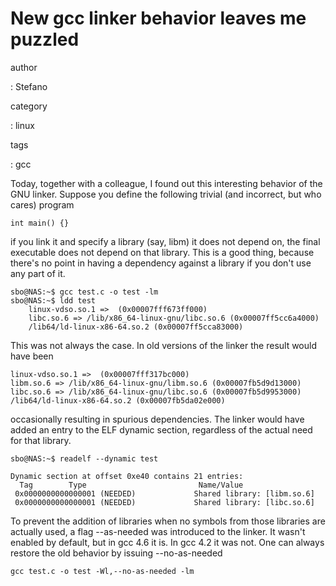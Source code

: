 New gcc linker behavior leaves me puzzled
=========================================

author

:   Stefano

category

:   linux

tags

:   gcc

Today, together with a colleague, I found out this interesting behavior
of the GNU linker. Suppose you define the following trivial (and
incorrect, but who cares) program

``` {.c}
int main() {}
```

if you link it and specify a library (say, libm) it does not depend on,
the final executable does not depend on that library. This is a good
thing, because there\'s no point in having a dependency against a
library if you don\'t use any part of it.

``` {.console}
sbo@NAS:~$ gcc test.c -o test -lm
sbo@NAS:~$ ldd test
    linux-vdso.so.1 =>  (0x00007fff673ff000)
    libc.so.6 => /lib/x86_64-linux-gnu/libc.so.6 (0x00007ff5cc6a4000)
    /lib64/ld-linux-x86-64.so.2 (0x00007ff5cca83000)
```

This was not always the case. In old versions of the linker the result
would have been

``` {.console}
linux-vdso.so.1 =>  (0x00007fff317bc000)
libm.so.6 => /lib/x86_64-linux-gnu/libm.so.6 (0x00007fb5d9d13000)
libc.so.6 => /lib/x86_64-linux-gnu/libc.so.6 (0x00007fb5d9953000)
/lib64/ld-linux-x86-64.so.2 (0x00007fb5da02e000)
```

occasionally resulting in spurious dependencies. The linker would have
added an entry to the ELF dynamic section, regardless of the actual need
for that library.

``` {.console}
sbo@NAS:~$ readelf --dynamic test

Dynamic section at offset 0xe40 contains 21 entries:
  Tag        Type                         Name/Value
 0x0000000000000001 (NEEDED)             Shared library: [libm.so.6]
 0x0000000000000001 (NEEDED)             Shared library: [libc.so.6]
```

To prevent the addition of libraries when no symbols from those
libraries are actually used, a flag \--as-needed was introduced to the
linker. It wasn\'t enabled by default, but in gcc 4.6 it is. In gcc 4.2
it was not. One can always restore the old behavior by issuing
\--no-as-needed

``` {.console}
gcc test.c -o test -Wl,--no-as-needed -lm
```

